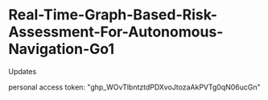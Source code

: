 # Real-Time-Graph-Based-Risk-Assessment-For-Autonomous-Navigation-Go1

Updates

personal access token: "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"
